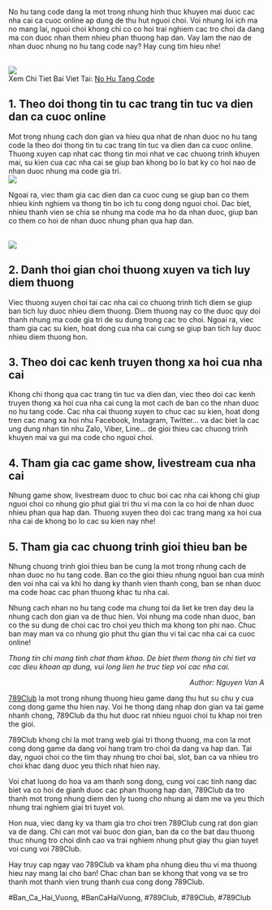 <p>No hu tang code dang la mot trong nhung hinh thuc khuyen mai duoc cac nha cai ca cuoc online ap dung de thu hut nguoi choi. Voi nhung loi ich ma no mang lai, nguoi choi khong chi co co hoi trai nghiem cac tro choi da dang ma con duoc nhan them nhieu phan thuong hap dan. Vay lam the nao de nhan duoc nhung no hu tang code nay? Hay cung tim hieu nhe!</p><br><img src="https://789clubwin.org/wp-content/uploads/2025/04/No-hu-tang-code-la-gi.png"></br>
Xem Chi Tiet Bai Viet Tai: <a href="https://789clubwin.org/no-hu-tang-code/">No Hu Tang Code</a><h2>1. Theo doi thong tin tu cac trang tin tuc va dien dan ca cuoc online</h2><p>Mot trong nhung cach don gian va hieu qua nhat de nhan duoc no hu tang code la theo doi thong tin tu cac trang tin tuc va dien dan ca cuoc online. Thuong xuyen cap nhat cac thong tin moi nhat ve cac chuong trinh khuyen mai, su kien cua cac nha cai se giup ban khong bo lo bat ky co hoi nao de nhan duoc nhung ma code gia tri.<br><img src="https://789clubwin.org/wp-content/uploads/2025/04/No-hu-tang-code-la-gi.png"></br><p>Ngoai ra, viec tham gia cac dien dan ca cuoc cung se giup ban co them nhieu kinh nghiem va thong tin bo ich tu cong dong nguoi choi. Dac biet, nhieu thanh vien se chia se nhung ma code ma ho da nhan duoc, giup ban co them co hoi de nhan duoc nhung phan qua hap dan.</p><br><img src="https://789clubwin.org/wp-content/uploads/2025/04/No-Hu-Tang-Code-Bi-Quyet-San-Giftcode-No-Hu-Moi-Nhat-2025.png"></br><h2>2. Danh thoi gian choi thuong xuyen va tich luy diem thuong</h2><p>Viec thuong xuyen choi tai cac nha cai co chuong trinh tich diem se giup ban tich luy duoc nhieu diem thuong. Diem thuong nay co the duoc quy doi thanh nhung ma code gia tri de su dung trong cac tro choi. Ngoai ra, viec tham gia cac su kien, hoat dong cua nha cai cung se giup ban tich luy duoc nhieu diem thuong hon.<h2>3. Theo doi cac kenh truyen thong xa hoi cua nha cai</h2><p>Khong chi thong qua cac trang tin tuc va dien dan, viec theo doi cac kenh truyen thong xa hoi cua nha cai cung la mot cach de ban co the nhan duoc no hu tang code. Cac nha cai thuong xuyen to chuc cac su kien, hoat dong tren cac mang xa hoi nhu Facebook, Instagram, Twitter… va dac biet la cac ung dung nhan tin nhu Zalo, Viber, Line… de gioi thieu cac chuong trinh khuyen mai va gui ma code cho nguoi choi.</p><h2>4. Tham gia cac game show, livestream cua nha cai</h2><p>Nhung game show, livestream duoc to chuc boi cac nha cai khong chi giup nguoi choi co nhung gio phut giai tri thu vi ma con la co hoi de nhan duoc nhieu phan qua hap dan. Thuong xuyen theo doi cac trang mang xa hoi cua nha cai de khong bo lo cac su kien nay nhe!<h2>5. Tham gia cac chuong trinh gioi thieu ban be</h2><p>Nhung chuong trinh gioi thieu ban be cung la mot trong nhung cach de nhan duoc no hu tang code. Ban co the gioi thieu nhung nguoi ban cua minh den voi nha cai va khi ho dang ky thanh vien thanh cong, ban se nhan duoc ma code hoac cac phan thuong khac tu nha cai.</p><p>Nhung cach nhan no hu tang code ma chung toi da liet ke tren day deu la nhung cach don gian va de thuc hien. Voi nhung ma code nhan duoc, ban co the su dung de choi cac tro choi yeu thich ma khong ton phi nao. Chuc ban may man va co nhung gio phut thu gian thu vi tai cac nha cai ca cuoc online!</p><p><em>Thong tin chi mang tinh chat tham khao. De biet them thong tin chi tiet va cac dieu khoan ap dung, vui long lien he truc tiep voi cac nha cai.</em></p><p align="right"><em>Author: Nguyen Van A</em></p><p><a href="https://789clubwin.org/">789Club</a> la mot trong nhung thuong hieu game dang thu hut su chu y cua cong dong game thu hien nay. Voi he thong dang nhap don gian va tai game nhanh chong, 789Club da thu hut duoc rat nhieu nguoi choi tu khap noi tren the gioi.

789Club khong chi la mot trang web giai tri thong thuong, ma con la mot cong dong game da dang voi hang tram tro choi da dang va hap dan. Tai day, nguoi choi co the tim thay nhung tro choi bai, slot, ban ca va nhieu tro choi khac dang duoc yeu thich nhat hien nay.

Voi chat luong do hoa va am thanh song dong, cung voi cac tinh nang dac biet va co hoi de gianh duoc cac phan thuong hap dan, 789Club da tro thanh mot trong nhung diem den ly tuong cho nhung ai dam me va yeu thich nhung trai nghiem giai tri tuyet voi.

Hon nua, viec dang ky va tham gia tro choi tren 789Club cung rat don gian va de dang. Chi can mot vai buoc don gian, ban da co the bat dau thuong thuc nhung tro choi dinh cao va trai nghiem nhung phut giay thu gian tuyet voi cung voi 789Club.

Hay truy cap ngay vao 789Club va kham pha nhung dieu thu vi ma thuong hieu nay mang lai cho ban! Chac chan ban se khong that vong va se tro thanh mot thanh vien trung thanh cua cong dong 789Club.</p>
#Ban_Ca_Hai_Vuong, #BanCaHaiVuong, #789Club, #789Club, #789Club

